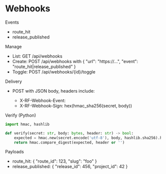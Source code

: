 # Webhooks

Events
- route_hit
- release_published

Manage
- List: GET /api/webhooks
- Create: POST /api/webhooks with { "url": "https://...", "event": "route_hit|release_published" }
- Toggle: POST /api/webhooks/{id}/toggle

Delivery
- POST <url> with JSON body, headers include:
  - X-RF-Webhook-Event: <event>
  - X-RF-Webhook-Sign: hex(hmac_sha256(secret, body))

Verify (Python)
```python
import hmac, hashlib

def verify(secret: str, body: bytes, header: str) -> bool:
    expected = hmac.new(secret.encode('utf-8'), body, hashlib.sha256).hexdigest()
    return hmac.compare_digest(expected, header or '')
```

Payloads
- route_hit: { "route_id": 123, "slug": "foo" }
- release_published: { "release_id": 456, "project_id": 42 }
